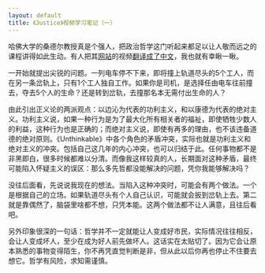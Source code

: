 ```yaml
---
layout: default
title: 《Justice》视频学习笔记（一）
---
```

哈佛大学的桑德尔教授真是个强人，把政治哲学这门听起来都足以让人敬而远之的课程讲得如此生动。有人把其[网站](http://www.justiceharvard.org/)的视频[翻译成了中文](http://www.youku.com/playlist_show/id_4220797.html)，我也就有幸瞅一瞅。

一开始就提出尖锐的问题。一列电车停不下来，即将撞上轨道尽头的5个工人，而在另一条岔轨上，只有1个工人独自工作。如果你是司机，是选择任由电车往前撞去，夺去5个人的生命？还是转到岔轨，去撞那名本无需付出生命的人？

由此引出正义论的两派观点：以边沁为代表的功利主义，和以康德为代表的绝对主义。功利主义说，如果一种行为是为了最大化所有相关者的福祉，即使牺牲少数人的利益，这种行为也是正确的；而绝对主义说，即使有再多的理由，也不该违备道德的绝对原则。《Unthinkable》中各个角色的矛盾冲突，实际也就是功利主义和绝对主义的冲突。包括自己这几年的内心冲突，也可以归结于此。任何事物都不是非黑即白，很多时候都难以分清。而像我这样较真的人，长期面对这种矛盾，最终可能陷入怀疑主义的误区：那么多先哲都没能解决的问题，凭你我能够解决吗？

没往后面看，先说说我现在的想法。当陷入这种冲突时，可能会有两个做法。一个是根据自己的立场。如果轨道尽头有个人自己认识，可能就会扳到岔轨上去。第二就是靠偶然了，脑袋里啥都不想，只凭本能。这两个做法都不让人满意，且往后看吧。

另外印象很深的一句话：哲学并不一定就能让人变成好市民，实际情况往往相反，会让人变成坏人，至少在成为好人前先做坏人。这话实在太贴切了。因为它会让原本熟悉的事物变得陌生，你不再凭直觉判断是非，但从此以后你再也停止不住要去想它。哲学有风险，求知需谨慎。


